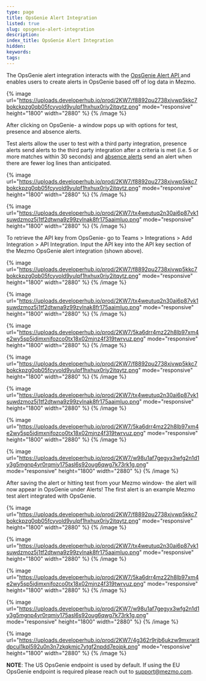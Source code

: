 ```yaml
---
type: page
title: OpsGenie Alert Integration
listed: true
slug: opsgenie-alert-integration
description: 
index_title: OpsGenie Alert Integration
hidden: 
keywords: 
tags: 
---
```


The OpsGenie alert integration interacts with the [OpsGenie Alert API ](https://docs.opsgenie.com/docs/alert-api)and enables users to create alerts in OpsGenie based off of log data in Mezmo.

{% image url="https://uploads.developerhub.io/prod/2KW7/f8892pu2738xjvwp5kkc7bokckpzg0qb05fcyvold9yulpf1hxhux0riy2itqytz.png" mode="responsive" height="1800" width="2880" %}
{% /image %}

After clicking on OpsGenie- a window pops up with options for test, presence and absence alerts.

Test alerts allow the user to test with a third party integration, presence alerts send alerts to the third party integration after a criteria is met (i.e. 5 or more matches within 30 seconds) and [absence alerts](https://www.mezmo.com/blog/logdna-absence-alerting) send an alert when there are fewer log lines than anticipated.

{% image url="https://uploads.developerhub.io/prod/2KW7/f8892pu2738xjvwp5kkc7bokckpzg0qb05fcyvold9yulpf1hxhux0riy2itqytz.png" mode="responsive" height="1800" width="2880" %}
{% /image %}

{% image url="https://uploads.developerhub.io/prod/2KW7/tx4weutuq2n30ai6p87vk1suwdzmoz5j1tf2dtwna9z99zvlnak8fr175aaimluo.png" mode="responsive" height="1800" width="2880" %}
{% /image %}

To retrieve the API key from OpsGenie- go to Teams &gt;  Integrations &gt; Add Integration &gt; API Integration. Input the API key into the API key section of the Mezmo OpsGenie alert integration (shown above).

{% image url="https://uploads.developerhub.io/prod/2KW7/f8892pu2738xjvwp5kkc7bokckpzg0qb05fcyvold9yulpf1hxhux0riy2itqytz.png" mode="responsive" height="1800" width="2880" %}
{% /image %}

{% image url="https://uploads.developerhub.io/prod/2KW7/tx4weutuq2n30ai6p87vk1suwdzmoz5j1tf2dtwna9z99zvlnak8fr175aaimluo.png" mode="responsive" height="1800" width="2880" %}
{% /image %}

{% image url="https://uploads.developerhub.io/prod/2KW7/5ka6drr4mz22h8lb97xm4e2wy5sp5jdimxnifozco0tx18x02mjnz4f319twrvuz.png" mode="responsive" height="1800" width="2880" %}
{% /image %}

{% image url="https://uploads.developerhub.io/prod/2KW7/f8892pu2738xjvwp5kkc7bokckpzg0qb05fcyvold9yulpf1hxhux0riy2itqytz.png" mode="responsive" height="1800" width="2880" %}
{% /image %}

{% image url="https://uploads.developerhub.io/prod/2KW7/tx4weutuq2n30ai6p87vk1suwdzmoz5j1tf2dtwna9z99zvlnak8fr175aaimluo.png" mode="responsive" height="1800" width="2880" %}
{% /image %}

{% image url="https://uploads.developerhub.io/prod/2KW7/5ka6drr4mz22h8lb97xm4e2wy5sp5jdimxnifozco0tx18x02mjnz4f319twrvuz.png" mode="responsive" height="1800" width="2880" %}
{% /image %}

{% image url="https://uploads.developerhub.io/prod/2KW7/w98u1af7gegyx3wfg2n1d1y3g5mgnp4yr0rqmiy175asl6s92oug6qwg7k73rk1g.png" mode="responsive" height="1800" width="2880" %}
{% /image %}

After saving the alert or hitting test from your Mezmo window- the alert will now appear in OpsGenie under Alerts! The first alert is an example Mezmo test alert integrated with OpsGenie.

{% image url="https://uploads.developerhub.io/prod/2KW7/f8892pu2738xjvwp5kkc7bokckpzg0qb05fcyvold9yulpf1hxhux0riy2itqytz.png" mode="responsive" height="1800" width="2880" %}
{% /image %}

{% image url="https://uploads.developerhub.io/prod/2KW7/tx4weutuq2n30ai6p87vk1suwdzmoz5j1tf2dtwna9z99zvlnak8fr175aaimluo.png" mode="responsive" height="1800" width="2880" %}
{% /image %}

{% image url="https://uploads.developerhub.io/prod/2KW7/5ka6drr4mz22h8lb97xm4e2wy5sp5jdimxnifozco0tx18x02mjnz4f319twrvuz.png" mode="responsive" height="1800" width="2880" %}
{% /image %}

{% image url="https://uploads.developerhub.io/prod/2KW7/w98u1af7gegyx3wfg2n1d1y3g5mgnp4yr0rqmiy175asl6s92oug6qwg7k73rk1g.png" mode="responsive" height="1800" width="2880" %}
{% /image %}

{% image url="https://uploads.developerhub.io/prod/2KW7/4g362r9rjb6ukzw9mxraritdpcul1kpl592u0n3n7zkqkmjc7ytgf2npdd7eojpk.png" mode="responsive" height="1800" width="2880" %}
{% /image %}

**NOTE**: The US OpsGenie endpoint is used by default.  If using the EU OpsGenie endpoint is required please reach out to [support@mezmo.com](mailto:support@mezmo.com).